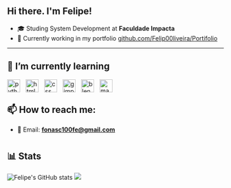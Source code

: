 ## Hi there. I'm Felipe!

- 🎓 Studing System Development at **Faculdade Impacta** 
- 📶 Currently working in my portfolio [github.com/Felip00liveira/Portifolio](https://github.com/Felip00liveira/Portifolio)

---

## 🌱 I’m currently learning

<img align="left" alt="python" width="30px" style="padding-right:10px;" src="https://cdn.jsdelivr.net/gh/devicons/devicon@latest/icons/python/python-original.svg"/>
<img align="left" alt="html" width="30px" style="padding-right:10px;" src="https://cdn.jsdelivr.net/gh/devicons/devicon@latest/icons/html5/html5-original.svg"/>
<img align="left" alt="css" width="30px" style="padding-right:10px;" src="https://cdn.jsdelivr.net/gh/devicons/devicon@latest/icons/css3/css3-original.svg"/>
<img align="left" alt="gimp" width="30px" style="padding-right:10px;" src="https://cdn.jsdelivr.net/gh/devicons/devicon@latest/icons/gimp/gimp-original.svg"/>
<img align="left" alt="blender" width="30px" style="padding-right:10px;" src="https://cdn.jsdelivr.net/gh/devicons/devicon@latest/icons/blender/blender-original.svg"/>
<img align="left" alt="maya" width="30px" style="padding-right:10px;" src="https://cdn.jsdelivr.net/gh/devicons/devicon@latest/icons/maya/maya-original.svg"/>
<br />

#

## 📫 How to reach me:

- 📧 Email: **fonasc100fe@gmail.com**

#

## 📊 Stats

![Felipe's GitHub stats](https://github-readme-stats.vercel.app/api?username=Felip00liveira&show_icons=true&theme=midnight-purple)
![](https://github-readme-stats.vercel.app/api/top-langs/?username=Felip00liveira&theme=midnight-purple&show_border=false&include_all_commits=true&count_private=true&layout=compact)
